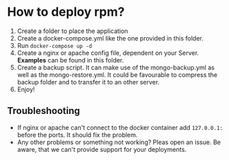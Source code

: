 # How to deploy rpm?

1. Create a folder to place the application
2. Create a docker-compose.yml like the one provided in this folder.
3. Run `docker-compose up -d`
4. Create a nginx or apache config file, dependent on your Server. **Examples** can be found in this folder.
5. Create a backup script. It can make use of the mongo-backup.yml as well as the mongo-restore.yml. It could be favourable to compress the backup folder and to transfer it to an other server.
6. Enjoy!

## Troubleshooting
* If nginx or apache can't connect to the docker container add `127.0.0.1:` before the ports. It should fix the problem.
* Any other problems or something not working? Pleas open an issue. Be aware, that we can't provide support for your deployments.
